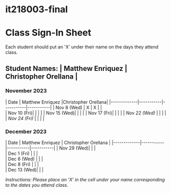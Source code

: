 # it218003-final
# Class Sign-In Sheet

Each student should put an 'X' under their name on the days they attend class.

## Student Names: | Matthew Enriquez | Christopher Orellana | 

### November 2023

| Date        | Matthew Enriquez |Christopher Orellana| 
|-------------|-----------|-----------|-----------|
| Nov 8 (Wed) |     X      |      X     |          |          
| Nov 10 (Fri)|           |           |           |
| Nov 15 (Wed)|           |           |           |
| Nov 17 (Fri)|           |           |           |
| *Nov 22 (Wed)* |       |           |    |<!-- Skipped for Thanksgiving -->
| *Nov 24 (Fri)* |       |           |     |<!-- Skipped for Thanksgiving -->

### December 2023

| Date        | Matthew Enriquez | Christopher Orellana | 
|-------------|-----------|-----------|-----------|
| Nov 29 (Wed)|           |           |           
| Dec 1 (Fri) |           |           |           
| Dec 6 (Wed) |           |           |           
| Dec 8 (Fri) |           |           |           
| Dec 13 (Wed)|           |           |           

*Instructions: Please place an 'X' in the cell under your name corresponding to the dates you attend class.*
